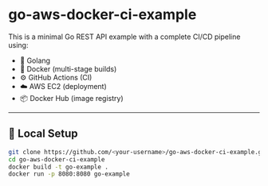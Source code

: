 # go-aws-docker-ci-example

This is a minimal Go REST API example with a complete CI/CD pipeline using:

- 🐹 Golang
- 🐳 Docker (multi-stage builds)
- ⚙️ GitHub Actions (CI)
- ☁️ AWS EC2 (deployment)
- 📦 Docker Hub (image registry)

---

## 🔧 Local Setup

```bash
git clone https://github.com/<your-username>/go-aws-docker-ci-example.git
cd go-aws-docker-ci-example
docker build -t go-example .
docker run -p 8080:8080 go-example